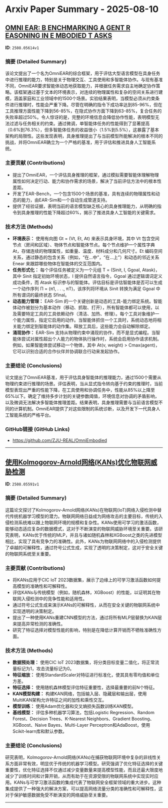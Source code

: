 # Arxiv Paper Summary - 2025-08-10

## [OMNI EAR: B ENCHMARKING A GENT R EASONING IN E MBODIED T ASKS](https://arxiv.org/pdf/2508.05614v1)

**ID**: `2508.05614v1`

### 摘要 (Detailed Summary)
该论文提出了一个名为OmniEAR的综合框架，用于评估大型语言模型在具身任务中进行推理的能力，特别是关于物理交互、工具使用和多智能体协作。与现有基准不同，OmniEAR要求智能体动态地获取能力，并根据任务需求自主地确定协作策略。该框架通过基于文本的环境表示，对连续的物理属性和复杂的空间关系进行建模，涵盖家庭和工业领域中的1500个场景。实验结果表明，当模型必须从约束条件进行推理时，性能会严重下降。尽管在明确的指令下成功率达到85-96%，但在工具推理方面性能下降到56-85%，在隐式协作方面下降到63-85%，复合任务的失败率超过50%。令人惊讶的是，完整的环境信息会降低协作性能，表明模型无法过滤与任务相关的约束。通过微调，单智能体任务的性能得到了显著提高（0.6%到76.3%），但多智能体任务的收益很小（1.5%到5.5%），这暴露了基本架构的局限性。这些发现表明，具身推理提出了与当前模型所能解决的根本不同的挑战，并将OmniEAR确立为一个严格的基准，用于评估和推进具身人工智能系统。

### 主要贡献 (Contributions)
- 提出了OmniEAR，一个评估具身推理的框架，通过模拟需要智能体理解物理属性如何决定行动、能力和协作需求的场景，解决了当前评估方法中的根本性差距。
- 开发了EAR-Bench，一个包含1500个场景的基准，具有连续的物理属性和动态的能力，由EAR-Sim和一个自动生成管道支持。
- 提供了经验证据，表明当前的语言模型缺乏核心的具身推理能力，从明确的指令到具身推理的性能下降超过60%，揭示了推进具身人工智能的关键需求。

### 技术方法 (Methods)
- **环境表示：** 使用有向图 Gt = (Vt, Et, At) 来表示具身环境，其中 Vt 包含空间节点（房间和区域）、物体节点和智能体节点。每个节点维护一个属性字典 At，存储连续的物理属性，如重量、温度、材料成分和几何尺寸。Et 编码空间关系，通过静态的包含关系（例如，“在...中”，“在...上”）和动态的邻近关系 Enear 来跟踪哪些物体在智能体的交互范围内。
- **任务形式化：** 每个评估任务被定义为一个元组 T = (Sinit, I, Ggoal, Atask)，其中 Sinit 指定初始环境状态，I 提供自然语言指令，Ggoal 通过逻辑谓词定义成功条件，而 Atask 标识参与的智能体。评估目标是评估智能体是否可以生成一个动作序列 Π = (π1, . . ., πT)，该序列将环境从 Sinit 转换为满足 Ggoal 中所有谓词的最终状态 Sfinal。
- **动态能力管理：** EAR-Sim 的一个关键创新是动态的工具-能力绑定系统。智能体动作被划分为基本动作（移动、抓取、打开），所有智能体都可以使用，以及需要特定工具的工具依赖动作（清洁、加热、修理）。每个工具对象维护一个能力属性，指定它启用的动作。当智能体抓住一个工具时，系统动态地将相关能力绑定到智能体的动作集。释放工具后，这些能力会自动解除绑定。
- **涌现协作：** EAR-Sim 支持从物理约束中涌现的协作，而不是显式编程。当智能体尝试对属性超出个人能力的物体执行操作时，系统会启用协作请求机制。例如，如果智能体尝试移动一个物体，其中 At(v, weight) > Cmax(agent)，它可以识别合适的合作伙伴并协调联合行动来发起协作。

### 主要结论 (Conclusions)
论文提出了OmniEAR基准，用于评估具身智能体的推理能力，通过1500个需要从物理约束进行推理的场景。评估表明，当从显式指令转向基于约束的推理时，当前模型表现出严重的性能下降，在工具使用和协调任务中，性能从85%以上降至65%以下。确定了维持多步计划的关键参数阈值，环境信息对协调的矛盾影响，以及微调无法解决多智能体推理差距。结果表明，具身推理需要与当前语言模型不同的计算机制。OmniEAR提供了对这些限制的系统诊断，以及开发下一代具身人工智能系统的严格平台。

### GitHub链接 (GitHub Links)
- https://github.com/ZJU-REAL/OmniEmbodied

---

## [使用Kolmogorov-Arnold网络(KANs)优化物联网威胁检测](https://arxiv.org/pdf/2508.05591v1)

**ID**: `2508.05591v1`

### 摘要 (Detailed Summary)
这篇论文探讨了Kolmogorov-Arnold网络(KANs)在物联网(IoT)网络入侵检测中替代传统机器学习模型的潜力。物联网网络日益成为网络攻击的主要目标，传统的入侵检测系统难以跟上物联网环境的规模和复杂性。KANs使用可学习的激活函数，能够动态适应复杂的数据模式，这对于不断演变的物联网威胁环境至关重要。该研究表明，KANs优于传统的MLP，并且与诸如随机森林和XGBoost之类的先进模型相比，实现了具有竞争力的准确性。此外，KANs为物联网网络中的入侵检测提供了卓越的可解释性，通过符号公式生成，实现了透明的决策制定，这对于安全关键的物联网系统至关重要。

### 主要贡献 (Contributions)
- 将KANs应用于CIC IoT 2023数据集，展示了边缘上的可学习激活函数如何提高模型的准确性和可解释性。
- 评估KANs与传统模型（例如，随机森林，XGBoost）的性能，以证明其在物联网入侵检测中的竞争性能和适用性。
- 通过符号公式生成来演示KANs的可解释性，从而在安全关键的物联网系统中实现透明的决策制定。
- 提出了一种使用KANs重建CNN模型的方法，通过将所有MLP层替换为KAN层来提高异常检测的准确性。
- 研究了特征选择对模型性能的影响，特别是在降低计算开销而不牺牲准确性方面。

### 技术方法 (Methods)
- **数据预处理：** 使用CIC IoT 2023数据集，将分类目标变量二值化，将正常流量标记为1，攻击流量标记为0。
- **特征缩放：** 使用StandardScaler对特征进行标准化，使其具有零均值和单位方差。
- **特征选择：** 使用随机森林模型评估特征重要性，选择最重要的前N个特征。
- **KAN模型构建：** 构建KAN网络，包括输入层、隐藏层和输出层，使用MultiKAN架构允许特征之间的加性和乘性交互。
- **模型训练：** 使用Adam优化器和交叉熵损失函数训练KAN模型。
- **基线模型：** 评估多种机器学习算法，包括Logistic Regression、Random Forest、Decision Trees、K-Nearest Neighbors、Gradient Boosting、XGBoost、Naive Bayes、Multi-Layer Perceptron和AdaBoost，使用Scikit-learn库和默认参数。

### 主要结论 (Conclusions)
研究表明，Kolmogorov-Arnold网络(KANs)在捕获物联网环境中复杂的非线性关系方面非常有效，明显优于传统的机器学习模型。研究强调了优化特征选择的关键重要性，优化特征选择不仅通过减少变量数量来提高模型性能，而且还最大限度地减少了训练时间和计算开销，从而有助于在资源受限的物联网系统中实现实时应用。KANs与可学习激活函数的集成代表了物联网安全框架领域的重大进步。这种集成提供了一种强大的解决方案，可以提高网络流量分类的准确性和可解释性，这对于保护敏感数据免受不断演变的网络威胁至关重要。

---

